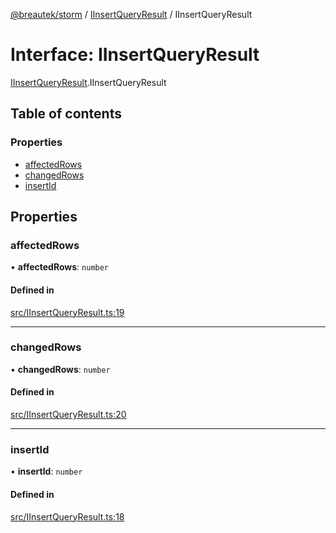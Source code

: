 [@breautek/storm](../README.md) / [IInsertQueryResult](../modules/IInsertQueryResult.md) / IInsertQueryResult

# Interface: IInsertQueryResult

[IInsertQueryResult](../modules/IInsertQueryResult.md).IInsertQueryResult

## Table of contents

### Properties

- [affectedRows](IInsertQueryResult.IInsertQueryResult-1.md#affectedrows)
- [changedRows](IInsertQueryResult.IInsertQueryResult-1.md#changedrows)
- [insertId](IInsertQueryResult.IInsertQueryResult-1.md#insertid)

## Properties

### affectedRows

• **affectedRows**: `number`

#### Defined in

[src/IInsertQueryResult.ts:19](https://github.com/breautek/storm/blob/8fb5f8c/src/IInsertQueryResult.ts#L19)

___

### changedRows

• **changedRows**: `number`

#### Defined in

[src/IInsertQueryResult.ts:20](https://github.com/breautek/storm/blob/8fb5f8c/src/IInsertQueryResult.ts#L20)

___

### insertId

• **insertId**: `number`

#### Defined in

[src/IInsertQueryResult.ts:18](https://github.com/breautek/storm/blob/8fb5f8c/src/IInsertQueryResult.ts#L18)
